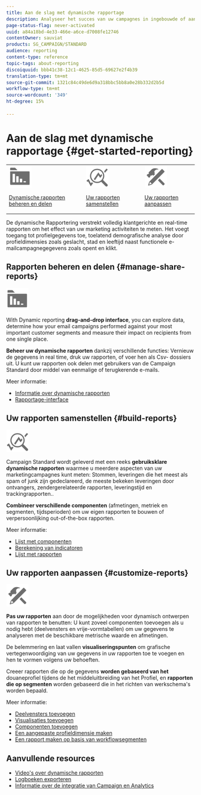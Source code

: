 ```yaml
---
title: Aan de slag met dynamische rapportage
description: Analyseer het succes van uw campagnes in ingebouwde of aangepaste dynamische rapporten.
page-status-flag: never-activated
uuid: a84a18bd-4e33-466e-a6ce-d7008fe12746
contentOwner: sauviat
products: SG_CAMPAIGN/STANDARD
audience: reporting
content-type: reference
topic-tags: about-reporting
discoiquuid: bbb41c38-12c1-4625-85d5-69627e2f4b39
translation-type: tm+mt
source-git-commit: 1321c84c49de6d9a318bbc5bb8a0e28b332d2b5d
workflow-type: tm+mt
source-wordcount: '349'
ht-degree: 15%

---
```



# Aan de slag met dynamische rapportage {#get-started-reporting}

<table>
<tr>
<td><img src="assets/do-not-localize/icon_manage.svg" width="60px"><p><a href="#manage-share-reports">Dynamische rapporten beheren en delen</a></p></td>
<td><img src="assets/do-not-localize/icon_build.svg" width="60px"><p><a href="#build-reports">Uw rapporten samenstellen</a></p></td>
<td><img src="assets/do-not-localize/icon_customize.svg" width="60px"><p><a href="#customize-reports">Uw rapporten aanpassen</a></p></td></tr>
</table>

De dynamische Rapportering verstrekt volledig klantgerichte en real-time rapporten om het effect van uw marketing activiteiten te meten. Het voegt toegang tot profielgegevens toe, toelatend demografische analyse door profieldimensies zoals geslacht, stad en leeftijd naast functionele e-mailcampagnegegevens zoals opent en klikt.

## Rapporten beheren en delen {#manage-share-reports}

<img src="assets/do-not-localize/icon_manage.svg" width="60px">

With Dynamic reporting **drag-and-drop interface**, you can explore data, determine how your email campaigns performed against your most important customer segments and measure their impact on recipients from one single place.

**Beheer uw dynamische rapporten** dankzij verschillende functies: Vernieuw de gegevens in real time, druk uw rapporten, of voer hen als Csv- dossiers uit. U kunt uw rapporten ook delen met gebruikers van de Campaign Standard door middel van eenmalige of terugkerende e-mails.

Meer informatie:

* [Informatie over dynamische rapporten](../../reporting/using/about-dynamic-reports.md)
* [Rapportage-interface](../../reporting/using/reporting-interface.md)

## Uw rapporten samenstellen {#build-reports}

<img src="assets/do-not-localize/icon_build.svg" width="60px">

Campaign Standard wordt geleverd met een reeks **gebruiksklare dynamische rapporten** waarmee u meerdere aspecten van uw marketingcampagnes kunt meten: Stommen, leveringen die het meest als spam of junk zijn gedeclareerd, de meeste bekeken leveringen door ontvangers, zendergerelateerde rapporten, leveringstijd en trackingrapporten..

**Combineer verschillende componenten** (afmetingen, metriek en segmenten, tijdsperioden) om uw eigen rapporten te bouwen of verpersoonlijking out-of-the-box rapporten.

Meer informatie:

* [Lijst met componenten](../../reporting/using/list-of-components-.md)
* [Berekening van indicatoren](../../reporting/using/indicator-calculation.md)
* [Lijst met rapporten](../../reporting/using/defining-the-report-period.md)

## Uw rapporten aanpassen {#customize-reports}

<img src="assets/do-not-localize/icon_customize.svg" width="60px">

**Pas uw rapporten** aan door de mogelijkheden voor dynamisch ontwerpen van rapporten te benutten: U kunt zoveel componenten toevoegen als u nodig hebt (deelvensters en vrije-vormtabellen) om uw gegevens te analyseren met de beschikbare metrische waarde en afmetingen.

De belemmering en laat vallen **visualiseringspunten** om grafische vertegenwoordiging van uw gegevens in uw rapporten toe te voegen en hen te vormen volgens uw behoeften.

Creeer rapporten die op de gegevens **worden gebaseerd van het** douaneprofiel tijdens de het middeluitbreiding van het Profiel, en **rapporten die op segmenten** worden gebaseerd die in het richten van werkschema&#39;s worden bepaald.

Meer informatie:

* [Deelvensters toevoegen](../../reporting/using/adding-panels.md)
* [Visualisaties toevoegen](../../reporting/using/adding-visualizations.md)
* [Componenten toevoegen](../../reporting/using/adding-components.md)
* [Een aangepaste profieldimensie maken](../../reporting/using/creating-a-custom-profile-dimension.md)
* [Een rapport maken op basis van workflowsegmenten](../../reporting/using/creating-a-report-workflow-segment.md)

## Aanvullende resources

* [Video&#39;s over dynamische rapporten](https://docs.adobe.com/content/help/en/campaign-standard-learn/tutorials/reporting/exploring-reports.html)
* [Logboeken exporteren](../../automating/using/exporting-logs.md)
* [Informatie over de integratie van Campaign en Analytics](../../integrating/using/about-campaign-analytics-integration.md)